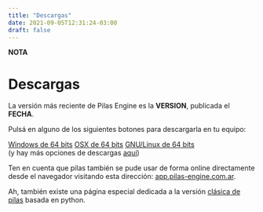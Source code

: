 ```yaml
---
title: "Descargas"
date: 2021-09-05T12:31:24-03:00
draft: false
---
```


__NOTA__

# Descargas 

La versión más reciente de Pilas Engine es la <strong>__VERSION__</strong>, publicada el
<strong>__FECHA__</strong>.

Pulsá en alguno de los siguientes botones para descargarla en tu
equipo:

<div class="tc pa3">
  <a class="pa3 br2 bg-blue white link dib mh1" href="https://github.com/pilas-engine/pilas-engine/releases/latest/download/pilas-engine-windows-64_bits.zip">Windows de 64 bits</a>
  <a class="pa3 br2 bg-blue white link dib mh1" href="https://github.com/pilas-engine/pilas-engine/releases/latest/download/pilas-engine-osx-64_bits.zip">OSX de 64 bits</a>
  <a class="pa3 br2 bg-blue white link dib mh1" href="https://github.com/pilas-engine/pilas-engine/releases/latest/download/pilas-engine-linux-64_bits.zip">GNU/Linux de 64 bits</a>
</div>

<div class="tc">
  (y hay más opciones de descargas <a href="https://github.com/pilas-engine/pilas-engine/releases/latest">aquí</a>)
</div>

Ten en cuenta que pilas también se pude usar de forma online directamente
desde el navegador visitando esta dirección: <a href="https://app.pilas-engine.com.ar">app.pilas-engine.com.ar</a>.

Ah, también existe una página especial dedicada a la versión
[clásica de pilas](/pilas-version-clasica) basada en python.
